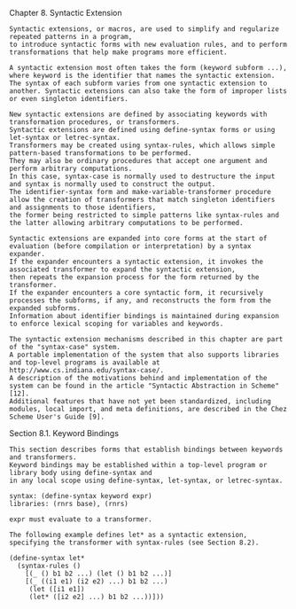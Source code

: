 Chapter 8. Syntactic Extension

    Syntactic extensions, or macros, are used to simplify and regularize repeated patterns in a program, 
    to introduce syntactic forms with new evaluation rules, and to perform transformations that help make programs more efficient.

    A syntactic extension most often takes the form (keyword subform ...), where keyword is the identifier that names the syntactic extension. 
    The syntax of each subform varies from one syntactic extension to another. Syntactic extensions can also take the form of improper lists or even singleton identifiers.

    New syntactic extensions are defined by associating keywords with transformation procedures, or transformers. 
    Syntactic extensions are defined using define-syntax forms or using let-syntax or letrec-syntax. 
    Transformers may be created using syntax-rules, which allows simple pattern-based transformations to be performed. 
    They may also be ordinary procedures that accept one argument and perform arbitrary computations. 
    In this case, syntax-case is normally used to destructure the input and syntax is normally used to construct the output. 
    The identifier-syntax form and make-variable-transformer procedure allow the creation of transformers that match singleton identifiers and assignments to those identifiers, 
    the former being restricted to simple patterns like syntax-rules and the latter allowing arbitrary computations to be performed.

    Syntactic extensions are expanded into core forms at the start of evaluation (before compilation or interpretation) by a syntax expander. 
    If the expander encounters a syntactic extension, it invokes the associated transformer to expand the syntactic extension, 
    then repeats the expansion process for the form returned by the transformer. 
    If the expander encounters a core syntactic form, it recursively processes the subforms, if any, and reconstructs the form from the expanded subforms. 
    Information about identifier bindings is maintained during expansion to enforce lexical scoping for variables and keywords.

    The syntactic extension mechanisms described in this chapter are part of the "syntax-case" system. 
    A portable implementation of the system that also supports libraries and top-level programs is available at http://www.cs.indiana.edu/syntax-case/. 
    A description of the motivations behind and implementation of the system can be found in the article "Syntactic Abstraction in Scheme" [12]. 
    Additional features that have not yet been standardized, including modules, local import, and meta definitions, are described in the Chez Scheme User's Guide [9].

Section 8.1. Keyword Bindings

    This section describes forms that establish bindings between keywords and transformers. 
    Keyword bindings may be established within a top-level program or library body using define-syntax and 
    in any local scope using define-syntax, let-syntax, or letrec-syntax.

    syntax: (define-syntax keyword expr) 
    libraries: (rnrs base), (rnrs)

    expr must evaluate to a transformer.

    The following example defines let* as a syntactic extension, specifying the transformer with syntax-rules (see Section 8.2).

    (define-syntax let*
      (syntax-rules ()
        [(_ () b1 b2 ...) (let () b1 b2 ...)]
        [(_ ((i1 e1) (i2 e2) ...) b1 b2 ...)
         (let ([i1 e1])
         (let* ([i2 e2] ...) b1 b2 ...))]))


